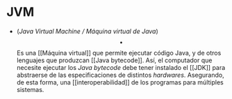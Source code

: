 # JVM
- (_Java Virtual Machine / Máquina virtual de Java_) $$\bullet$$ Es una [[Máquina virtual]] que permite ejecutar código Java, y de otros lenguajes que produzcan [[Java bytecode]]. Así, el computador que necesite ejecutar los _Java bytecode_ debe tener instalado el [[JDK]] para abstraerse de las especificaciones de distintos _hardwares_. Asegurando, de esta forma, una [[interoperabilidad]] de los programas para múltiples sistemas.